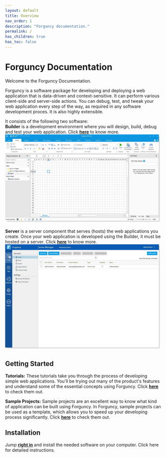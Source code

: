 ```yaml
---
layout: default
title: Overview
nav_order: 1
description: "Forguncy documentation."
permalink: /
has_children: true
has_toc: false
---
```


# Forguncy Documentation

Welcome to the Forguncy Documentation.

Forguncy is a software package for developing and deploying a web application that is data-driven and context-sensitive. It can perform various client-side and server-side actions. You can debug, test, and tweak your web application every step of the way, as required in any software development proces. It is also highly extensible.

It consists of the following two software:  
**Builder** is a development environment where you will design, build, debug and test your web application. Click **[here](overview/about-forguncy-builder/)** to know more.
  ![forguncy-builder](/assets/images/product-images/builder2.jpg)

**Server** is a server component that serves (hosts) the web applications you create. Once your web application is developed using the Builder, it must be hosted on a server. Click **[here](overview/about-forguncy-server/)** to know more.
  ![forguncy-builder](/assets/images/product-images/server1.jpg)

## Getting Started
**Tutorials:** These tutorials take you through the process of developing simple web applications. You'll be trying out many of the product's features and understand some of the essential concepts using Forguncy. Click **[here](getting-started/tutorials/)** to check them out.

**Sample Projects:** Sample projects are an excellent way to know what kind of application can be built using Forguncy. In Forguncy, sample projects can be used as a template, which allows you to speed up your developing process significantly. Click **[here](getting-started/samples/)** to check them out.

## Installation
Jump **[right in](installation/)** and install the needed software on your computer. Click here for detailed instructions.

